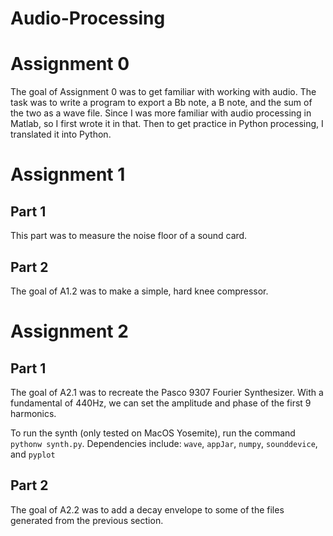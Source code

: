 # Audio-Processing

# Assignment 0
The goal of Assignment 0 was to get familiar with working with audio. The task was to write a program to export a Bb note, a B note, and the sum of the two as a wave file.
Since I was more familiar with audio processing in Matlab, so I first wrote it in that. Then to get practice in Python processing, I translated it into Python.

# Assignment 1
## Part 1
This part was to measure the noise floor of a sound card.

## Part 2
The goal of A1.2 was to make a simple, hard knee compressor. 

# Assignment 2
## Part 1
The goal of A2.1 was to recreate the Pasco 9307 Fourier Synthesizer. With a fundamental of 440Hz, we can set the amplitude and phase of the first 9 harmonics.

To run the synth (only tested on MacOS Yosemite), run the command `pythonw synth.py`. Dependencies include: `wave`, `appJar`, `numpy`, `sounddevice`, and `pyplot`

## Part 2
The goal of A2.2 was to add a decay envelope to some of the files generated from the previous section.